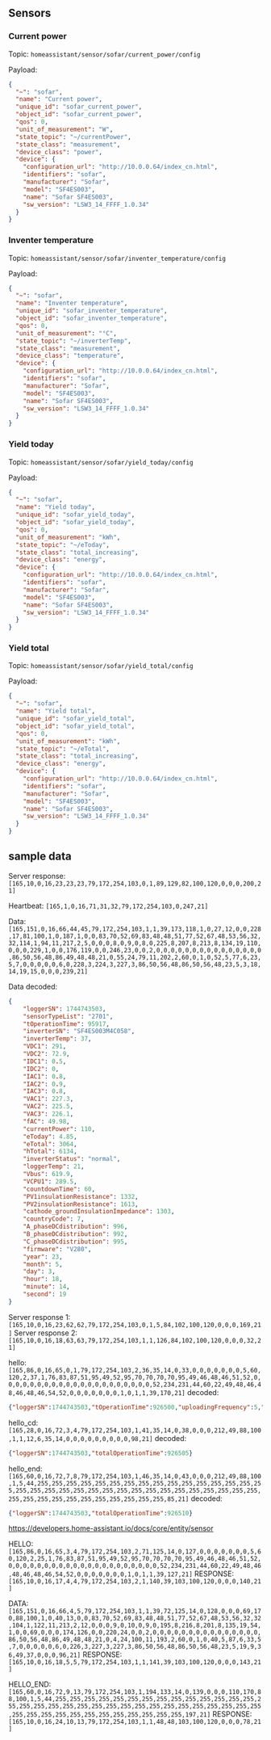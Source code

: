 ## Sensors

### Current power
Topic: `homeassistant/sensor/sofar/current_power/config`

Payload:
```json
{
  "~": "sofar",
  "name": "Current power",
  "unique_id": "sofar_current_power",
  "object_id": "sofar_current_power",
  "qos": 0,
  "unit_of_measurement": "W",
  "state_topic": "~/currentPower",
  "state_class": "measurement",
  "device_class": "power",
  "device": {
    "configuration_url": "http://10.0.0.64/index_cn.html",
    "identifiers": "sofar",
    "manufacturer": "Sofar",
    "model": "SF4ES003",
    "name": "Sofar SF4ES003",
    "sw_version": "LSW3_14_FFFF_1.0.34"
  }
}
```

### Inventer temperature
Topic: `homeassistant/sensor/sofar/inventer_temperature/config`

Payload:
```json
{
  "~": "sofar",
  "name": "Inventer temperature",
  "unique_id": "sofar_inventer_temperature",
  "object_id": "sofar_inventer_temperature",
  "qos": 0,
  "unit_of_measurement": "°C",
  "state_topic": "~/inverterTemp",
  "state_class": "measurement",
  "device_class": "temperature",
  "device": {
    "configuration_url": "http://10.0.0.64/index_cn.html",
    "identifiers": "sofar",
    "manufacturer": "Sofar",
    "model": "SF4ES003",
    "name": "Sofar SF4ES003",
    "sw_version": "LSW3_14_FFFF_1.0.34"
  }
}
```

### Yield today
Topic: `homeassistant/sensor/sofar/yield_today/config`

Payload:
```json
{
  "~": "sofar",
  "name": "Yield today",
  "unique_id": "sofar_yield_today",
  "object_id": "sofar_yield_today",
  "qos": 0,
  "unit_of_measurement": "kWh",
  "state_topic": "~/eToday",
  "state_class": "total_increasing",
  "device_class": "energy",
  "device": {
    "configuration_url": "http://10.0.0.64/index_cn.html",
    "identifiers": "sofar",
    "manufacturer": "Sofar",
    "model": "SF4ES003",
    "name": "Sofar SF4ES003",
    "sw_version": "LSW3_14_FFFF_1.0.34"
  }
}
```

### Yield total
Topic: `homeassistant/sensor/sofar/yield_total/config`

Payload:
```json
{
  "~": "sofar",
  "name": "Yield total",
  "unique_id": "sofar_yield_total",
  "object_id": "sofar_yield_total",
  "qos": 0,
  "unit_of_measurement": "kWh",
  "state_topic": "~/eTotal",
  "state_class": "total_increasing",
  "device_class": "energy",
  "device": {
    "configuration_url": "http://10.0.0.64/index_cn.html",
    "identifiers": "sofar",
    "manufacturer": "Sofar",
    "model": "SF4ES003",
    "name": "Sofar SF4ES003",
    "sw_version": "LSW3_14_FFFF_1.0.34"
  }
}
```




## sample data
Server response: `[165,10,0,16,23,23,23,79,172,254,103,0,1,89,129,82,100,120,0,0,0,200,21]`

Heartbeat: `[165,1,0,16,71,31,32,79,172,254,103,0,247,21]`

Data: `[165,151,0,16,66,44,45,79,172,254,103,1,1,39,173,118,1,0,27,12,0,0,228,17,81,100,1,0,187,1,0,0,83,70,52,69,83,48,48,51,77,52,67,48,53,56,32,32,114,1,94,11,217,2,5,0,0,0,8,0,9,0,8,0,225,8,207,8,213,8,134,19,110,0,0,0,229,1,0,0,176,119,0,0,246,23,0,0,2,0,0,0,0,0,0,0,0,0,0,0,0,0,0,0,86,50,56,48,86,49,48,48,21,0,55,24,79,11,202,2,60,0,1,0,52,5,77,6,23,5,7,0,0,0,0,0,6,0,228,3,224,3,227,3,86,50,56,48,86,50,56,48,23,5,3,18,14,19,15,0,0,0,239,21]`

Data decoded:
```json
{
    "loggerSN": 1744743503,
    "sensorTypeList": "2701",
    "tOperationTime": 95917,
    "inverterSN": "SF4ES003M4C058",
    "inverterTemp": 37,
    "VDC1": 291,
    "VDC2": 72.9,
    "IDC1": 0.5,
    "IDC2": 0,
    "IAC1": 0.8,
    "IAC2": 0.9,
    "IAC3": 0.8,
    "VAC1": 227.3,
    "VAC2": 225.5,
    "VAC3": 226.1,
    "fAC": 49.98,
    "currentPower": 110,
    "eToday": 4.85,
    "eTotal": 3064,
    "hTotal": 6134,
    "inverterStatus": "normal",
    "loggerTemp": 21,
    "Vbus": 619.9,
    "VCPU1": 289.5,
    "countdownTime": 60,
    "PV1insulationResistance": 1332,
    "PV2insulationResistance": 1613,
    "cathode_groundInsulationImpedance": 1303,
    "countryCode": 7,
    "A_phaseDCdistribution": 996,
    "B_phaseDCdistribution": 992,
    "C_phaseDCdistribution": 995,
    "firmware": "V280",
    "year": 23,
    "month": 5,
    "day": 3,
    "hour": 18,
    "minute": 14,
    "second": 19
}
```

Server response 1: `[165,10,0,16,23,62,62,79,172,254,103,0,1,5,84,102,100,120,0,0,0,169,21]`
Server response 2: `[165,10,0,16,18,63,63,79,172,254,103,1,1,126,84,102,100,120,0,0,0,32,21]`




hello: `[165,86,0,16,65,0,1,79,172,254,103,2,36,35,14,0,33,0,0,0,0,0,0,0,5,60,120,2,37,1,76,83,87,51,95,49,52,95,70,70,70,70,95,49,46,48,46,51,52,0,0,0,0,0,0,0,0,0,0,0,0,0,0,0,0,0,0,0,0,0,52,234,231,44,60,22,49,48,46,48,46,48,46,54,52,0,0,0,0,0,0,0,1,0,1,1,39,170,21]`
decoded:
```json
{"loggerSN":1744743503,"tOperationTime":926500,"uploadingFrequency":5,"dataLoggingFrequency":60,"heartbeatFrequency":120,"commandType":2,"signalQuality":37,"sensorTypeNr":1,"moduleVersion":"LSW3_14_FFFF_1.0.34\u0000\u0000\u0000\u0000\u0000\u0000\u0000\u0000\u0000\u0000\u0000\u0000\u0000\u0000\u0000\u0000\u0000\u0000\u0000\u0000\u0000","macAddress":"34:ea:e7:2c:3c:16","localIP":"10.0.0.64\u0000\u0000\u0000\u0000\u0000\u0000","sensorTypeList":"2701"}
```

hello_cd: `[165,28,0,16,72,3,4,79,172,254,103,1,41,35,14,0,38,0,0,0,212,49,88,100,1,1,12,6,35,14,0,0,0,0,0,0,0,0,0,98,21]`
decoded:
```json
{"loggerSN":1744743503,"totalOperationTime":926505}
```

hello_end: `[165,60,0,16,72,7,8,79,172,254,103,1,46,35,14,0,43,0,0,0,212,49,88,100,1,5,44,255,255,255,255,255,255,255,255,255,255,255,255,255,255,255,255,255,255,255,255,255,255,255,255,255,255,255,255,255,255,255,255,255,255,255,255,255,255,255,255,255,255,255,255,85,21]`
decoded:
```json
{"loggerSN":1744743503,"totalOperationTime":926510}
```


https://developers.home-assistant.io/docs/core/entity/sensor






HELLO: `[165,86,0,16,65,3,4,79,172,254,103,2,71,125,14,0,127,0,0,0,0,0,0,0,5,60,120,2,25,1,76,83,87,51,95,49,52,95,70,70,70,70,95,49,46,48,46,51,52,0,0,0,0,0,0,0,0,0,0,0,0,0,0,0,0,0,0,0,0,0,52,234,231,44,60,22,49,48,46,48,46,48,46,54,52,0,0,0,0,0,0,0,1,0,1,1,39,127,21]`
RESPONSE: `[165,10,0,16,17,4,4,79,172,254,103,2,1,140,39,103,100,120,0,0,0,140,21]`



DATA: `[165,151,0,16,66,4,5,79,172,254,103,1,1,39,72,125,14,0,128,0,0,0,69,170,88,100,1,0,40,13,0,0,83,70,52,69,83,48,48,51,77,52,67,48,53,56,32,32,104,1,122,11,213,2,12,0,0,0,9,0,10,0,9,0,195,8,216,8,201,8,135,19,54,1,0,0,69,0,0,0,174,126,0,0,220,24,0,0,2,0,0,0,0,0,0,0,0,0,0,0,0,0,0,0,86,50,56,48,86,49,48,48,21,0,4,24,100,11,193,2,60,0,1,0,40,5,87,6,33,5,7,0,0,0,0,0,6,0,226,3,227,3,227,3,86,50,56,48,86,50,56,48,23,5,19,9,36,49,37,0,0,0,96,21]`
RESPONSE: `[165,10,0,16,18,5,5,79,172,254,103,1,1,141,39,103,100,120,0,0,0,143,21]`

HELLO_END: `[165,60,0,16,72,9,13,79,172,254,103,1,194,133,14,0,139,0,0,0,110,170,88,100,1,5,44,255,255,255,255,255,255,255,255,255,255,255,255,255,255,255,255,255,255,255,255,255,255,255,255,255,255,255,255,255,255,255,255,255,255,255,255,255,255,255,255,255,255,255,255,197,21]`
RESPONSE: `[165,10,0,16,24,10,13,79,172,254,103,1,1,48,48,103,100,120,0,0,0,78,21]`